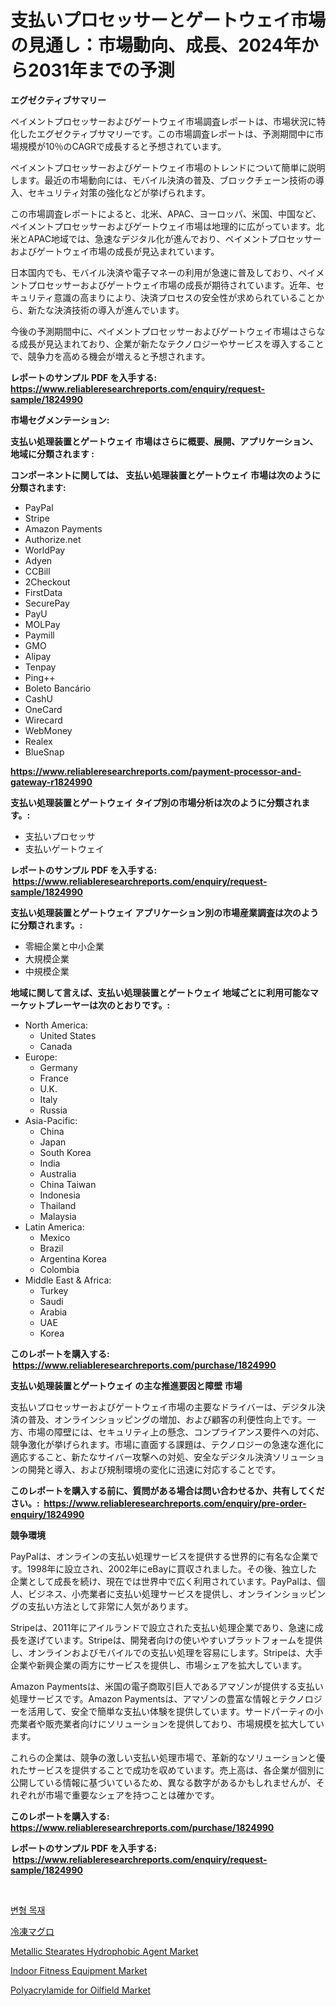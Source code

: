<p><h1>支払いプロセッサーとゲートウェイ市場の見通し：市場動向、成長、2024年から2031年までの予測</h1></p><p><strong>エグゼクティブサマリー</strong></p>
<p><p>ペイメントプロセッサーおよびゲートウェイ市場調査レポートは、市場状況に特化したエグゼクティブサマリーです。この市場調査レポートは、予測期間中に市場規模が10％のCAGRで成長すると予想されています。</p><p>ペイメントプロセッサーおよびゲートウェイ市場のトレンドについて簡単に説明します。最近の市場動向には、モバイル決済の普及、ブロックチェーン技術の導入、セキュリティ対策の強化などが挙げられます。</p><p>この市場調査レポートによると、北米、APAC、ヨーロッパ、米国、中国など、ペイメントプロセッサーおよびゲートウェイ市場は地理的に広がっています。北米とAPAC地域では、急速なデジタル化が進んでおり、ペイメントプロセッサーおよびゲートウェイ市場の成長が見込まれています。</p><p>日本国内でも、モバイル決済や電子マネーの利用が急速に普及しており、ペイメントプロセッサーおよびゲートウェイ市場の成長が期待されています。近年、セキュリティ意識の高まりにより、決済プロセスの安全性が求められていることから、新たな決済技術の導入が進んでいます。</p><p>今後の予測期間中に、ペイメントプロセッサーおよびゲートウェイ市場はさらなる成長が見込まれており、企業が新たなテクノロジーやサービスを導入することで、競争力を高める機会が増えると予想されます。</p></p>
<p><strong>レポートのサンプル PDF を入手する: <a href="https://www.reliableresearchreports.com/enquiry/request-sample/1824990">https://www.reliableresearchreports.com/enquiry/request-sample/1824990</a></strong></p>
<p><strong>市場セグメンテーション:</strong></p>
<p><strong> 支払い処理装置とゲートウェイ 市場はさらに概要、展開、アプリケーション、地域に分類されます :</strong></p>
<p><strong>コンポーネントに関しては、 支払い処理装置とゲートウェイ 市場は次のように分類されます: &nbsp;</strong></p>
<p><ul><li>PayPal</li><li>Stripe</li><li>Amazon Payments</li><li>Authorize.net</li><li>WorldPay</li><li>Adyen</li><li>CCBill</li><li>2Checkout</li><li>FirstData</li><li>SecurePay</li><li>PayU</li><li>MOLPay</li><li>Paymill</li><li>GMO</li><li>Alipay</li><li>Tenpay</li><li>Ping++</li><li>Boleto Bancário</li><li>CashU</li><li>OneCard</li><li>Wirecard</li><li>WebMoney</li><li>Realex</li><li>BlueSnap</li></ul></p>
<p><strong><a href="https://www.reliableresearchreports.com/payment-processor-and-gateway-r1824990">https://www.reliableresearchreports.com/payment-processor-and-gateway-r1824990</a></strong></p>
<p><strong> 支払い処理装置とゲートウェイ タイプ別の市場分析は次のように分類されます。:</strong></p>
<p><ul><li>支払いプロセッサ</li><li>支払いゲートウェイ</li></ul></p>
<p><strong>レポートのサンプル PDF を入手する: &nbsp;<a href="https://www.reliableresearchreports.com/enquiry/request-sample/1824990">https://www.reliableresearchreports.com/enquiry/request-sample/1824990</a></strong></p>
<p><strong> 支払い処理装置とゲートウェイ アプリケーション別の市場産業調査は次のように分類されます。:</strong></p>
<p><ul><li>零細企業と中小企業</li><li>大規模企業</li><li>中規模企業</li></ul></p>
<p><strong>地域に関して言えば、支払い処理装置とゲートウェイ 地域ごとに利用可能なマーケットプレーヤーは次のとおりです。:</strong></p>
<p><ul>
    <li>
        North America:
        <ul>
            <li>United States</li>
            <li>Canada</li>
        </ul>
    </li>
    <li>
        Europe:
        <ul>
            <li>Germany</li>
            <li>France</li>
            <li>U.K.</li>
            <li>Italy</li>
            <li>Russia</li>
        </ul>
    </li>
    <li>
        Asia-Pacific:
        <ul>
            <li>China</li>
            <li>Japan</li>
            <li>South Korea</li>
            <li>India</li>
            <li>Australia</li>
            <li>China Taiwan</li>
            <li>Indonesia</li>
            <li>Thailand</li>
            <li>Malaysia</li>
        </ul>
    </li>
    <li>
        Latin America:
        <ul>
            <li>Mexico</li>
            <li>Brazil</li>
            <li>Argentina Korea</li>
            <li>Colombia</li>
        </ul>
    </li>
    <li>
        Middle East & Africa:
        <ul>
            <li>Turkey</li>
            <li>Saudi</li>
            <li>Arabia</li>
            <li>UAE</li>
            <li>Korea</li>
        </ul>
    </li>
    </ul></p>
<p><strong>このレポートを購入する: &nbsp;<a href="https://www.reliableresearchreports.com/purchase/1824990">https://www.reliableresearchreports.com/purchase/1824990</a></strong></p>
<p><strong>支払い処理装置とゲートウェイ の主な推進要因と障壁 市場</strong></p>
<p><p>支払いプロセッサーおよびゲートウェイ市場の主要なドライバーは、デジタル決済の普及、オンラインショッピングの増加、および顧客の利便性向上です。一方、市場の障壁には、セキュリティ上の懸念、コンプライアンス要件への対応、競争激化が挙げられます。市場に直面する課題は、テクノロジーの急速な進化に適応すること、新たなサイバー攻撃への対処、安全なデジタル決済ソリューションの開発と導入、および規制環境の変化に迅速に対応することです。</p></p>
<p><strong>このレポートを購入する前に、質問がある場合は問い合わせるか、共有してください。:&nbsp; <a href="https://www.reliableresearchreports.com/enquiry/pre-order-enquiry/1824990">https://www.reliableresearchreports.com/enquiry/pre-order-enquiry/1824990</a></strong></p>
<p><strong>競争環境</strong></p>
<p><p>PayPalは、オンラインの支払い処理サービスを提供する世界的に有名な企業です。1998年に設立され、2002年にeBayに買収されました。その後、独立した企業として成長を続け、現在では世界中で広く利用されています。PayPalは、個人、ビジネス、小売業者に支払い処理サービスを提供し、オンラインショッピングの支払い方法として非常に人気があります。</p><p>Stripeは、2011年にアイルランドで設立された支払い処理企業であり、急速に成長を遂げています。Stripeは、開発者向けの使いやすいプラットフォームを提供し、オンラインおよびモバイルでの支払い処理を容易にします。Stripeは、大手企業や新興企業の両方にサービスを提供し、市場シェアを拡大しています。</p><p>Amazon Paymentsは、米国の電子商取引巨人であるアマゾンが提供する支払い処理サービスです。Amazon Paymentsは、アマゾンの豊富な情報とテクノロジーを活用して、安全で簡単な支払い体験を提供しています。サードパーティの小売業者や販売業者向けにソリューションを提供しており、市場規模を拡大しています。</p><p>これらの企業は、競争の激しい支払い処理市場で、革新的なソリューションと優れたサービスを提供することで成功を収めています。売上高は、各企業が個別に公開している情報に基づいているため、異なる数字があるかもしれませんが、それぞれが市場で重要なシェアを持つことは確かです。</p></p>
<p><strong>このレポートを購入する: &nbsp; <a href="https://www.reliableresearchreports.com/purchase/1824990">https://www.reliableresearchreports.com/purchase/1824990</a></strong></p>
<p><strong>レポートのサンプル PDF を入手する: &nbsp;<a href="https://www.reliableresearchreports.com/enquiry/request-sample/1824990">https://www.reliableresearchreports.com/enquiry/request-sample/1824990</a></strong><strong></strong></p>
<p>&nbsp;</p>
<p><p><a href="https://github.com/RichardLueilwitz787/Market-Research-Report-List-1/blob/main/157459528988.md">변형 목재</a></p><p><a href="https://github.com/JacksonWiza1924/Market-Research-Report-List-1/blob/main/997030631472.md">冷凍マグロ</a></p><p><a href="https://www.linkedin.com/pulse/metallic-stearates-hydrophobic-agent-market-research-report-3y4zc?trackingId=58OPR4Is76nMVr3jzzpQmA%3D%3D">Metallic Stearates Hydrophobic Agent Market</a></p><p><a href="https://github.com/Sherrillcrooksxa8i18ucf2m/Market-Research-Report-List-2/blob/main/indoor-fitness-equipment-market.md">Indoor Fitness Equipment Market</a></p><p><a href="https://www.linkedin.com/pulse/polyacrylamide-oilfield-market-size-2024-2031-global-industrial-zjrfe?trackingId=Zy9roqJUTX9uCGoW3D8mhA%3D%3D">Polyacrylamide for Oilfield Market</a></p></p>